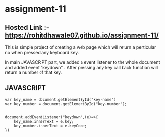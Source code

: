 # assignment-11

## Hosted Link :- https://rohitdhawale07.github.io/assignment-11/

This is simple project of creating a web page which will return a perticular no when pressed any keyboard key.

In main JAVASCRIPT part, we added a event listener to the whole document and added event "keydown" .
After pressing any key call back function will return a number of that key.

## JAVASCRIPT
```
var key_name = document.getElementById("key-name")
var key_number = document.getElementById("key-number");


document.addEventListener("keydown",(e)=>{
    key_name.innerText = e.key;
    key_number.innerText = e.keyCode;
})
```
